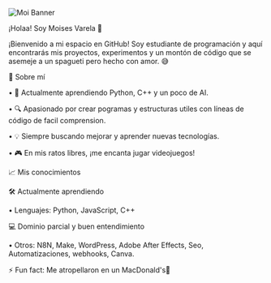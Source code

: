 ![Moi Banner](https://github.com/DrageCometa/images/blob/main/Banner%20para%20youtube%20espacial%20ilustrado%20violeta%20(1).png)

¡Holaa! Soy Moises Varela 👋

¡Bienvenido a mi espacio en GitHub! Soy estudiante de programación y aquí encontrarás mis proyectos, experimentos y un montón de código que se asemeje a un spagueti pero hecho con amor. 😅

🚀 Sobre mí 

• 🌱 Actualmente aprendiendo Python, C++ y un poco de AI. 

• 🔍 Apasionado por crear pogramas y estructuras utiles con líneas de código de facil comprension. 

• 💡 Siempre buscando mejorar y aprender nuevas tecnologías. 

• 🎮 En mis ratos libres, ¡me encanta jugar videojuegos!

📈 Mis conocimientos

🛠️ Actualmente aprendiendo 

• Lenguajes: Python, JavaScript, C++

💻 Dominio parcial y buen entendimiento 

• Otros: N8N, Make, WordPress, Adobe After Effects, Seo, Automatizaciones, webhooks, Canva.

⚡ Fun fact: Me atropellaron en un MacDonald's🥸

<!--
**DrageCometa/DrageCometa** is a ✨ _special_ ✨ repository because its `README.md` (this file) appears on your GitHub profile.

Here are some ideas to get you started:

- 🔭 I’m currently working on ...
- 🌱 I’m currently learning ...
- 👯 I’m looking to collaborate on ...
- 🤔 I’m looking for help with ...
- 💬 Ask me about ...
- 📫 How to reach me: ...
- 😄 Pronouns: ...
- ⚡ Fun fact: ...
-->
